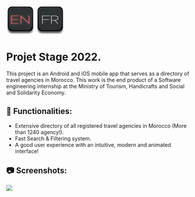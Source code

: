 [![](showcase/EN_ON.png)](README.md)                 [![](showcase/FR_OFF.png)](README.fr.md)
# Projet Stage 2022.
This project is an Android and iOS mobile app that serves as a directory of travel agencies in Morocco.
This work is the end product of a Software engineering internship at the Ministry of Tourism, Handicrafts and Social and Solidarity Economy.



## 🚀 Functionalities:
  
  * Extensive directory of all registered travel agencies in Morocco (More than 1240 agency!).
  * Fast Search & Filtering system.
  * A good user experience with an intuitive, modern and animated interface!

## 📷 Screenshots:


  ![](showcase/screens.png)
